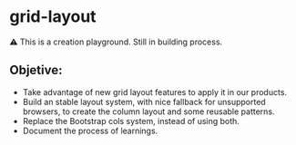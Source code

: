 # grid-layout

⚠️ This is a creation playground. Still in building process.

## Objetive: 

* Take advantage of new grid layout features to apply it in our products.
* Build an stable layout system, with nice fallback for unsupported browsers, to create the column layout and some reusable patterns.
* Replace the Bootstrap cols system, instead of using both.
* Document the process of learnings.